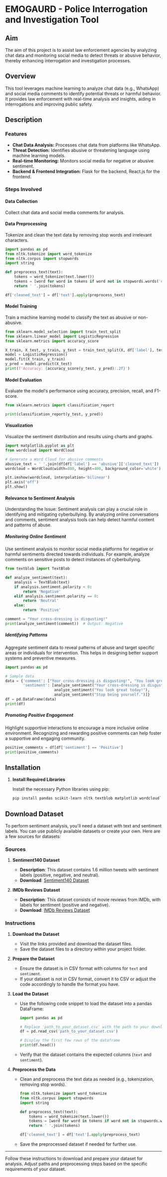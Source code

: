 # EMOGAURD - Police Interrogation and Investigation Tool

## Aim
The aim of this project is to assist law enforcement agencies by analyzing chat data and monitoring social media to detect threats or abusive behavior, thereby enhancing interrogation and investigation processes.

## Overview
This tool leverages machine learning to analyze chat data (e.g., WhatsApp) and social media comments to identify potential threats or harmful behavior. It provides law enforcement with real-time analysis and insights, aiding in interrogations and improving public safety.

## Description

### Features
- **Chat Data Analysis:** Processes chat data from platforms like WhatsApp.
- **Threat Detection:** Identifies abusive or threatening language using machine learning models.
- **Real-time Monitoring:** Monitors social media for negative or abusive sentiment.
- **Backend & Frontend Integration:** Flask for the backend, React.js for the frontend.
  
### Steps Involved

#### Data Collection
Collect chat data and social media comments for analysis.

#### Data Preprocessing
Tokenize and clean the text data by removing stop words and irrelevant characters.

```python
import pandas as pd
from nltk.tokenize import word_tokenize
from nltk.corpus import stopwords
import string

def preprocess_text(text):
    tokens = word_tokenize(text.lower())
    tokens = [word for word in tokens if word not in stopwords.words('english') and word not in string.punctuation]
    return ' '.join(tokens)

df['cleaned_text'] = df['text'].apply(preprocess_text)
```

#### Model Training
Train a machine learning model to classify the text as abusive or non-abusive.

```python
from sklearn.model_selection import train_test_split
from sklearn.linear_model import LogisticRegression
from sklearn.metrics import accuracy_score

X_train, X_test, y_train, y_test = train_test_split(X, df['label'], test_size=0.3, random_state=42)
model = LogisticRegression()
model.fit(X_train, y_train)
y_pred = model.predict(X_test)
print(f'Accuracy: {accuracy_score(y_test, y_pred):.2f}')
```
#### Model Evaluation
Evaluate the model's performance using accuracy, precision, recall, and F1-score.

```python
from sklearn.metrics import classification_report

print(classification_report(y_test, y_pred))

```
#### Visualization
Visualize the sentiment distribution and results using charts and graphs.

```python
import matplotlib.pyplot as plt
from wordcloud import WordCloud

# Generate a Word Cloud for abusive comments
abusive_text = ' '.join(df[df['label'] == 'abusive']['cleaned_text'])
wordcloud = WordCloud(width=800, height=400, background_color='white').generate(abusive_text)

plt.imshow(wordcloud, interpolation='bilinear')
plt.axis('off')
plt.show()
```
#### Relevance to Sentiment Analysis
Understanding the Issue:
Sentiment analysis can play a crucial role in identifying and mitigating cyberbullying. By analyzing online conversations and comments, sentiment analysis tools can help detect harmful content and patterns of abuse.

##### Monitoring Online Sentiment
Use sentiment analysis to monitor social media platforms for negative or harmful sentiments directed towards individuals. For example, analyze comments on sensitive posts to detect instances of cyberbullying.

```python
from textblob import TextBlob

def analyze_sentiment(text):
    analysis = TextBlob(text)
    if analysis.sentiment.polarity < 0:
        return 'Negative'
    elif analysis.sentiment.polarity == 0:
        return 'Neutral'
    else:
        return 'Positive'

comment = "Your cross-dressing is disgusting!"
print(analyze_sentiment(comment))  # Output: Negative
```
##### Identifying Patterns
Aggregate sentiment data to reveal patterns of abuse and target specific areas or individuals for intervention. This helps in designing better support systems and preventive measures.

```python
import pandas as pd

# Sample data
data = {'comment': ["Your cross-dressing is disgusting!", "You look great today!", "Stop being yourself."],
        'sentiment': [analyze_sentiment("Your cross-dressing is disgusting!"),
                      analyze_sentiment("You look great today!"),
                      analyze_sentiment("Stop being yourself.")]}
df = pd.DataFrame(data)
print(df)
```
##### Promoting Positive Engagement
Highlight supportive interactions to encourage a more inclusive online environment. Recognizing and rewarding positive comments can help foster a supportive and engaging community.

```python
positive_comments = df[df['sentiment'] == 'Positive']
print(positive_comments)
```
## Installation

1. **Install Required Libraries**

   Install the necessary Python libraries using pip:

   ```bash
   pip install pandas scikit-learn nltk textblob matplotlib wordcloud```
## Download Dataset

To perform sentiment analysis, you'll need a dataset with text and sentiment labels. You can use publicly available datasets or create your own. Here are a few sources for datasets:

### Sources

1. **Sentiment140 Dataset**

   - **Description**: This dataset contains 1.6 million tweets with sentiment labels (positive, negative, and neutral).
   - **Download**: [Sentiment140 Dataset](http://help.sentiment140.com/for-students)

2. **IMDb Reviews Dataset**

   - **Description**: This dataset consists of movie reviews from IMDb, with labels for sentiment (positive and negative).
   - **Download**: [IMDb Reviews Dataset](https://ai.stanford.edu/~amaas/data/sentiment/)

### Instructions

1. **Download the Dataset**

   - Visit the links provided and download the dataset files.
   - Save the dataset files to a directory within your project folder.

2. **Prepare the Dataset**

   - Ensure the dataset is in CSV format with columns for `text` and `sentiment`.
   - If your dataset is not in CSV format, convert it to CSV or adjust the code accordingly to handle the format you have.

3. **Load the Dataset**

   - Use the following code snippet to load the dataset into a pandas DataFrame:

     ```python
     import pandas as pd

     # Replace 'path_to_your_dataset.csv' with the path to your downloaded dataset
     df = pd.read_csv('path_to_your_dataset.csv')

     # Display the first few rows of the dataframe
     print(df.head())
     ```

   - Verify that the dataset contains the expected columns (`text` and `sentiment`).

4. **Preprocess the Data**

   - Clean and preprocess the text data as needed (e.g., tokenization, removing stop words).

     ```python
     from nltk.tokenize import word_tokenize
     from nltk.corpus import stopwords
     import string

     def preprocess_text(text):
         tokens = word_tokenize(text.lower())
         tokens = [word for word in tokens if word not in stopwords.words('english') and word not in string.punctuation]
         return ' '.join(tokens)

     df['cleaned_text'] = df['text'].apply(preprocess_text)
     ```

   - Save the preprocessed dataset if needed for further use.

---

Follow these instructions to download and prepare your dataset for  analysis. Adjust paths and preprocessing steps based on the specific requirements of your dataset.




